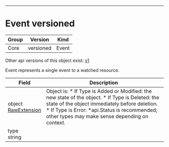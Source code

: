 

-----------
# Event versioned



Group        | Version     | Kind
------------ | ---------- | -----------
Core | versioned | Event




<aside class="notice">Other api versions of this object exist: <a href="#event-v1">v1</a> </aside>


Event represents a single event to a watched resource.



Field        | Description
------------ | -----------
object <br /> [RawExtension](#rawextension-runtime) | Object is:  * If Type is Added or Modified: the new state of the object.  * If Type is Deleted: the state of the object immediately before deletion.  * If Type is Error: *api.Status is recommended; other types may make sense    depending on context.
type <br /> string | 






